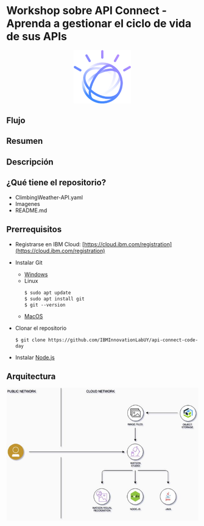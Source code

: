 # Workshop sobre API Connect - Aprenda a gestionar el ciclo de vida de sus APIs

<p align="center">
  <img src="Imagenes/watson.png" width="150" length="200">
</p>

## Flujo



## Resumen



## Descripción



## ¿Qué tiene el repositorio?
- ClimbingWeather-API.yaml
- Imagenes
- README.md

## Prerrequisitos
* Registrarse en IBM Cloud: [https://cloud.ibm.com/registration](https://cloud.ibm.com/registration)
* Instalar Git
  - [Windows](https://gitforwindows.org/)
  - Linux
    ```
    $ sudo apt update 
    $ sudo apt install git
    $ git --version
    ```
  - [MacOS](https://git-scm.com/download/mac)

* Clonar el repositorio
  ```
  $ git clone https://github.com/IBMInnovationLabUY/api-connect-code-day
  ```

* Instalar [Node.js](https://nodejs.org/es/download/)

## Arquitectura

<p align="center">
  <img src="Imagenes/arq_tasador.jpg" width="722" length="500">
</p>

## 
